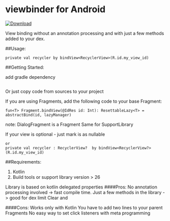 # viewbinder for Android

[ ![Download](https://api.bintray.com/packages/dmitrii/viewbinder/viewbinder/images/download.svg) ](https://bintray.com//dmitrii/viewbinder/viewbinder/_latestVersion)

View binding without an annotation processing and with just a few methods added to your dex.

##Usage:
```
private val recycler by bindView<RecyclerView>(R.id.my_view_id)
```

##Getting Started:

add gradle dependency
```compile 'com.krenvpravo.viewbinder:viewbinder:0.1'
```
Or just copy code from sources to your project

If you are using Fragments, add the following code to your base Fragment:
```private val lazyManager = ResettableLazyManager()
fun<T> Fragment.bindView(@IdRes id: Int): ResettableLazy<T> = abstractBind(id, lazyManager)
```

note: DialogFragment is a Fragment
Same for SupportLibrary

If your view is optional - just mark is as nullable

```private val recycler by bindView<RecyclerView?>(R.id.my_view_id)
or
private val recycler : RecyclerView?  by bindView<RecyclerView?>(R.id.my_view_id)
```

##Requirements:
1. Kotlin
2. Build tools or support library version > 26


Library is based on kotlin delegated properties
####Pros:
No annotation processing involved -> fast compile time.
Just a few methods in the library -> good for dex limit
Clear and

####Cons:
Works only with Kotlin
You have to add two lines to your parent Fragments
No easy way to set click listeners with meta programming
